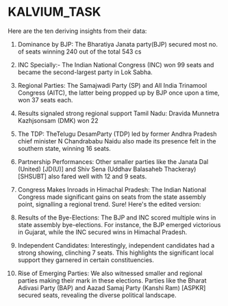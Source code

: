 # KALVIUM_TASK

Here are the ten deriving insights from their data:

1. Dominance by BJP: The Bharatiya Janata party(BJP) secured most no. of seats winning 240 out of the total 543 cs

2. INC Specially:- The Indian National Congress (INC) won 99 seats and became the second-largest party in Lok Sabha.

3. Regional Parties: The Samajwadi Party (SP) and All India Trinamool Congress (AITC), the latter being propped up by BJP once upon a time, won 37 seats each.

4. Results signaled strong regional support Tamil Nadu: Dravida Munnetra Kazhjsonsam (DMK) won 22

5. The TDP: TheTelugu DesamParty (TDP) led by former Andhra Pradesh chief minister N Chandrababu Naidu also made its presence felt in the southern state, winning 16 seats.

6. Partnership Performances: Other smaller parties like the Janata Dal (United) [JD(U)] and Shiv Sena (Uddhav Balasaheb Thackeray) [SHSUBT] also fared well with 12 and 9 seats.

7. Congress Makes Inroads in Himachal Pradesh: The Indian National Congress made significant gains on seats from the state assembly point, signalling a regional trend.
   Sure! Here's the edited version:

8. Results of the Bye-Elections: The BJP and INC scored multiple wins in state assembly bye-elections. For instance, the BJP emerged victorious in Gujarat, while the INC secured wins in Himachal Pradesh.

9. Independent Candidates: Interestingly, independent candidates had a strong showing, clinching 7 seats. This highlights the significant local support they garnered in certain constituencies.

10. Rise of Emerging Parties: We also witnessed smaller and regional parties making their mark in these elections. Parties like the Bharat Adivasi Party (BAP) and Aazad Samaj Party (Kanshi Ram) [ASPKR] secured seats, revealing the diverse political landscape.

